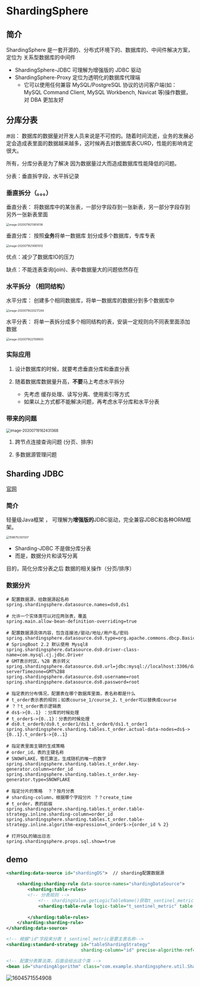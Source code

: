 # ShardingSphere



## 简介

ShardingSphere 是一套开源的、分布式环境下的、数据库的、中间件解决方案，定位为 关系型数据库的中间件

- ShardingSphere-JDBC 可理解为增强版的 JDBC 驱动
- ShardingSphere-Proxy 定位为透明化的数据库代理端
  - 它可以使用任何兼容 MySQL/PostgreSQL 协议的访问客户端(如：MySQL Command Client, MySQL Workbench, Navicat 等)操作数据，对 DBA 更加友好







## 分库分表



`原因`： 数据库的数据量对开发人员来说是不可控的。随着时间流逝，业务的发展必定会造成表里面的数据越来越多，这时候再去对数据库表CURD，性能的影响肯定很大。

所有，分库分表是为了解决 因为数据量过大而造成数据库性能降低的问题。

分表：垂直拆字段，水平拆记录





### 垂直拆分（。。。）



垂直分表： 将数据库中的某张表，一部分字段存到一张新表，另一部分字段存到另外一张新表里面

<img src="ShardingSphere.assets/image-20200718213814136.png" alt="image-20200718213814136" style="zoom:50%;" />



垂直分库： 按照**业务**将单一数据库 划分成多个数据库，专库专表

<img src="ShardingSphere.assets/image-20200718214901012.png" alt="image-20200718214901012" style="zoom:50%;" />

优点：减少了数据库IO的压力

缺点：不能连表查询(join)、表中数据量大的问题依然存在





### 水平拆分 （相同结构）

水平分库： 创建多个相同数据库，将单一数据库的数据分到多个数据库中

<img src="ShardingSphere.assets/image-20200718220217244.png" alt="image-20200718220217244" style="zoom:50%;" />

水平分表： 将单一表拆分成多个相同结构的表，安装一定规则向不同表里面添加数据

<img src="ShardingSphere.assets/image-20200718221109933.png" alt="image-20200718221109933" style="zoom:50%;" />



### 实际应用

1. 设计数据库的时候，就要考虑垂直分库和垂直分表

2. 随着数据库数据量升高，**不要**马上考虑水平拆分
   - 先考虑 缓存处理、读写分离、使用索引等方式
   - 如果以上方式都不能解决问题，再考虑水平分库和水平分表

  

### 带来的问题

<img src="ShardingSphere.assets/image-20200719162431368.png" alt="image-20200719162431368" style="zoom:70%;" />

1. 跨节点连接查询问题 (分页、排序)

2. 多数据源管理问题





## Sharding JDBC

[官网](http://shardingsphere.apache.org/index_zh.html) 



### 简介

 轻量级Java框架 ， 可理解为**增强版的**JDBC驱动，完全兼容JDBC和各种ORM框架。 



<img src="ShardingSphere.assets/1598752301307.png" alt="1598752301307" style="zoom:50%;" />

- Sharding-JDBC 不是做分库分表
- 而是，数据分片和读写分离



目的，简化分库分表之后 数据的相关操作（分页/排序）





### 数据分片

```properties
# 配置数据源，给数据源起名称
spring.shardingsphere.datasource.names=ds0,ds1

# 允许一个实体类可以对应两张表，覆盖
spring.main.allow-bean-definition-overriding=true

# 配置数据源具体内容，包含连接池/驱动/地址/用户名/密码
spring.shardingsphere.datasource.ds0.type=org.apache.commons.dbcp.BasicDataSource
# SpringBoot 2.2 默认使用 Mysql8
spring.shardingsphere.datasource.ds0.driver-class-name=com.mysql.cj.jdbc.Driver
# GMT表示时区，%2B 表示转义
spring.shardingsphere.datasource.ds0.url=jdbc:mysql://localhost:3306/data_source0?serverTimezone=GMT%2B8
spring.shardingsphere.datasource.ds0.username=root
spring.shardingsphere.datasource.ds0.password=root

# 指定表的分布情况，配置表在哪个数据库里面，表名称都是什么
# t_order表示表的规则；如表course_1/course_2，t_order可以替换成course
# ？？t_order表示逻辑表
# ds$->{0..1} ：分库的时候处理
# t_order$->{0..1}：分表的时候处理
# ds0.t_order0/ds0.t_order1/ds1.t_order0/ds1.t_order1
spring.shardingsphere.sharding.tables.t_order.actual-data-nodes=ds$->{0..1}.t_order$->{0..1}

# 指定表里面主键的生成策略
# order_id，表的主键名称
# SNOWFLAKE，雪花算法，生成随机的唯一的数字
spring.shardingsphere.sharding.tables.t_order.key-generator.column=order_id
spring.shardingsphere.sharding.tables.t_order.key-generator.type=SNOWFLAKE

# 指定分片的策略  ？？按月分表
# sharding-column，根据哪个字段分片 ？？create_time
# t_order，表的前缀
spring.shardingsphere.sharding.tables.t_order.table-strategy.inline.sharding-column=order_id  
spring.shardingsphere.sharding.tables.t_order.table-strategy.inline.algorithm-expression=t_order$->{order_id % 2}

# 打开SQL的输出日志
spring.shardingsphere.props.sql.show=true
```



## demo



```xml
<sharding:data-source id="shardingDS">  // sharding配置数据源

    <sharding:sharding-rule data-source-names="shardingDataSource">
        <sharding:table-rules>
        <!-- 分表规则 -->
            <!-- shardingValue.getLogicTableName()获取t_sentinel_metric -->    <!-- 绑定分表策略 -->
            <sharding:table-rule logic-table="t_sentinel_metric" table-strategy-ref="tableShardingStrategy" />
        
        </sharding:table-rules>
    </sharding:sharding-rule>
</sharding:data-source>

<!-- 根据"id"字段来分表 t_sentinel_metric是要主表名称-->
<sharding:standard-strategy id="tableShardingStrategy"	
                            sharding-column="id" precise-algorithm-ref="shardingAlgorithm" />

<!-- 配置分表算法类，后面会给出这个类 -->
<bean id="shardingAlgorithm" class="com.example.shardingsphere.util.ShardingAlgorithm" />
```

![1604571554908](ShardingSphere.assets/1604571554908.png)

